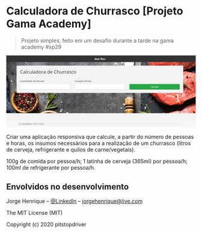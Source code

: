 # Calculadora de Churrasco [Projeto Gama Academy]
> Projeto simples, feito em um desafio durante a tarde na gama academy #xp29

![Screenshot](example.jpg)

Criar uma aplicação responsiva que calcule, a partir do número de pessoas e horas, os insumos necessários para a realização de um churrasco (litros de cerveja, refrigerante e quilos de carne/vegetais).

100g de comida por pessoa/h;
1 latinha de cerveja (365ml) por pessoa/h;
100ml de refrigerante por pessoa/h.


## Envolvidos no desenvolvimento

Jorge Henrique – [@LinkedIn](https://www.linkedin.com/in/jorge-henrique-baptista/) – jorgehenrique@live.com

The MIT License (MIT)

Copyright (c) 2020 pitstopdriver

